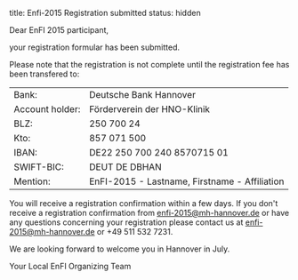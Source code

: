 title: Enfi-2015 Registration submitted
status: hidden

Dear EnFI 2015 participant,

your registration formular has been submitted.

Please note that the registration is not complete until the registration fee has been transfered to:
	
|||
|---|---|
| Bank:| Deutsche Bank Hannover|
| Account holder:| Förderverein der HNO-Klinik|
| BLZ:| 250 700 24|
| Kto:| 857 071 500|
| IBAN:| DE22 250 700 240 8570715 01|
| SWIFT-BIC:| DEUT DE DBHAN|
| Mention:| EnFI-2015 - Lastname, Firstname - Affiliation|

You will receive a registration confirmation within a few days. If  you don't receive a registration confirmation from enfi-2015@mh-hannover.de or have any questions concerning your registration please contact us at enfi-2015@mh-hannover.de or +49 511 532 7231.

We are looking forward to welcome you in Hannover in July.

Your Local EnFI Organizing Team

